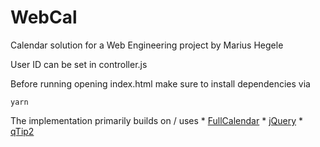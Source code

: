 # WebCal

Calendar solution for a Web Engineering project by Marius Hegele


User ID can be set in controller.js

Before running opening index.html make sure to install dependencies via
```
yarn
```

The implementation primarily builds on / uses
    * [FullCalendar](https://www.fullcalendar.io/)
    * [jQuery](https://www.jquery.com/)
    * [qTip2](http://www.qtip2.com/)
